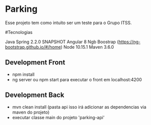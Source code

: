 # Parking

Esse projeto tem como intuito ser um teste para o Grupo ITSS.

#Tecnologias

Java
Spring 2.2.0 SNAPSHOT
Angular 8
Ngb Boostrap (https://ng-bootstrap.github.io/#/home)
Node 10.15.1 
Maven 3.6.0

## Development Front

 - npm install 
 - ng server ou npm start para executar o front em localhost:4200

## Development Back

 - mvn clean install (pasta api isso irá adicionar as dependencias via maven do projeto) 
 - executar classe main do projeto 'parking-api'

